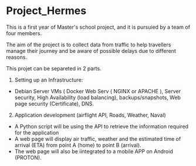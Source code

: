 # Project_Hermes
This is a first year of Master's school project, and it is pursuied by a team of four members.

The aim of the project is to collect data from traffic to help travellers manage their journey and be aware of possible delays due to different reasons.

This projet can be separeted in 2 parts.

1) Setting up an Infrastructure: 
- Debian Server VMs ( Docker Web Serv ( NGINX or APACHE ), Server security, High Availability (load balancing), backups/snapshots, Web page security (Certificate), DNS.

2) Application development (airflight API, Roads, Weather, Naval)

- A Python script will be using the API to retrieve the information required for the application
- A web page will display air traffic, weather and the estimated time of arrival (ETA) from point A (home) to point B (arrival).
- The web page will also be iintegrated to a mobile APP on Android (PROTON).
